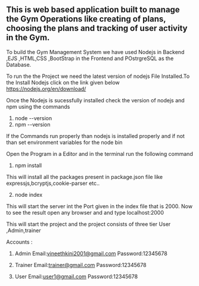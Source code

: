 ## This is web based application built to manage the Gym Operations like creating of plans, choosing the plans and tracking of user activity in  the Gym.

To build the Gym Management System we have used Nodejs in Backend ,EJS ,HTML,CSS ,BootStrap in the Frontend and POstrgreSQL as the Database.


To run the the Project we need the latest version of nodejs File Installed.To the Install Nodejs click on the link given below
https://nodejs.org/en/download/


Once the Nodejs is sucessfully installed check the version of nodejs and npm using the commands
1. node --version
2. npm --version

If the Commands run properly than nodejs is installed properly and if not than set environment variables for the node bin 

Open the Program in a Editor and in the terminal run the following command

1. npm install 
 
 This will install all the packages present in package.json file  like expressjs,bcryptjs,cookie-parser etc..


2. node index

This will start the server int the Port given in the index file that is 2000.
Now to see the result open any browser and and type    localhost:2000

This will start the project and the project consists of three tier User ,Admin,trainer

Accounts :
1. Admin
Email:vineethkini2001@gmail.com
Password:12345678

2. Trainer
Email:trainer@gmail.com
Password:12345678

3. User
Email:user1@gmail.com
Password:12345678





